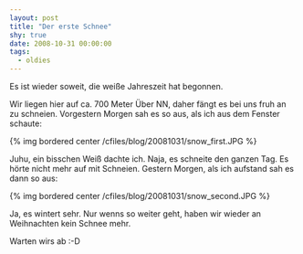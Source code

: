 ```yaml
---
layout: post
title: "Der erste Schnee"
shy: true
date: 2008-10-31 00:00:00
tags:
  - oldies
---
```


Es ist wieder soweit, die weiße Jahreszeit hat begonnen.

Wir liegen hier auf ca. 700 Meter Über NN, daher fängt es bei uns fruh an zu schneien. Vorgestern Morgen sah es so aus, als ich aus dem Fenster schaute:

{% img bordered center /cfiles/blog/20081031/snow_first.JPG %}

Juhu, ein bisschen Weiß dachte ich. Naja, es schneite den ganzen Tag. Es hörte nicht mehr auf mit Schneien. Gestern Morgen, als ich aufstand sah es dann so aus:

{% img bordered center /cfiles/blog/20081031/snow_second.JPG %}

Ja, es wintert sehr. Nur wenns so weiter geht, haben wir wieder an Weihnachten kein Schnee mehr.

Warten wirs ab  :-D
